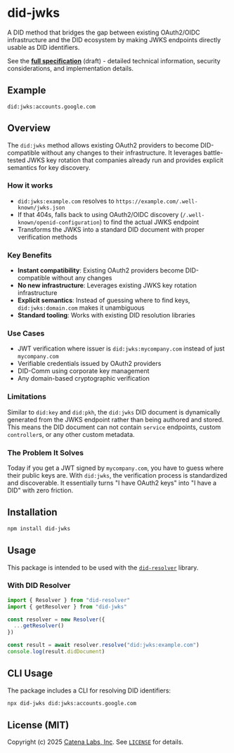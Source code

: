 # did-jwks

A DID method that bridges the gap between existing OAuth2/OIDC infrastructure and the DID ecosystem by making JWKS endpoints directly usable as DID identifiers.

See the **[full specification](./spec.md)** (draft) - detailed technical information, security considerations, and implementation details.

## Example

```
did:jwks:accounts.google.com
```

## Overview

The `did:jwks` method allows existing OAuth2 providers to become DID-compatible without any changes to their infrastructure. It leverages battle-tested JWKS key rotation that companies already run and provides explicit semantics for key discovery.

### How it works

- `did:jwks:example.com` resolves to `https://example.com/.well-known/jwks.json`
- If that 404s, falls back to using OAuth2/OIDC discovery (`/.well-known/openid-configuration`) to find the actual JWKS endpoint
- Transforms the JWKS into a standard DID document with proper verification methods

### Key Benefits

- **Instant compatibility**: Existing OAuth2 providers become DID-compatible without any changes
- **No new infrastructure**: Leverages existing JWKS key rotation infrastructure
- **Explicit semantics**: Instead of guessing where to find keys, `did:jwks:domain.com` makes it unambiguous
- **Standard tooling**: Works with existing DID resolution libraries

### Use Cases

- JWT verification where issuer is `did:jwks:mycompany.com` instead of just `mycompany.com`
- Verifiable credentials issued by OAuth2 providers
- DID-Comm using corporate key management
- Any domain-based cryptographic verification

### Limitations

Similar to `did:key` and `did:pkh`, the `did:jwks` DID document is dynamically generated from the JWKS endpoint rather than being authored and stored. This means the DID document can not contain `service` endpoints, custom `controller`s, or any other custom metadata.

### The Problem It Solves

Today if you get a JWT signed by `mycompany.com`, you have to guess where their public keys are. With `did:jwks`, the verification process is standardized and discoverable. It essentially turns "I have OAuth2 keys" into "I have a DID" with zero friction.

## Installation

```bash
npm install did-jwks
```

## Usage

This package is intended to be used with the [`did-resolver`](https://github.com/decentralized-identity/did-resolver) library.

### With DID Resolver

```typescript
import { Resolver } from "did-resolver"
import { getResolver } from "did-jwks"

const resolver = new Resolver({
  ...getResolver()
})

const result = await resolver.resolve("did:jwks:example.com")
console.log(result.didDocument)
```

## CLI Usage

The package includes a CLI for resolving DID identifiers:

```bash
npx did-jwks did:jwks:accounts.google.com
```

## License (MIT)

Copyright (c) 2025 [Catena Labs, Inc](https://catenalabs.com). See [`LICENSE`](./LICENSE) for details.
